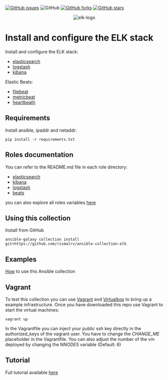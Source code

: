 [![GitHub issues](https://img.shields.io/github/issues/garutilorenzo/ansible-collection-elk)](https://github.com/rismalrv/ansible-collection-elk/issues)
![GitHub](https://img.shields.io/github/license/garutilorenzo/ansible-collection-elk)
[![GitHub forks](https://img.shields.io/github/forks/garutilorenzo/ansible-collection-elk)](https://github.com/rismalrv/ansible-collection-elk/network)
[![GitHub stars](https://img.shields.io/github/stars/garutilorenzo/ansible-collection-elk)](https://github.com/rismalrv/ansible-collection-elk/stargazers)

<p align="center">
  <img src="https://garutilorenzo.github.io/images/elk-logo.png?" alt="elk-logo"/>
</p>

# Install and configure the ELK stack

Install and configure the ELK stack:

* [elasticsearch](https://www.elastic.co/elasticsearch/)
* [logstash](https://www.elastic.co/logstash/)
* [kibana](https://www.elastic.co/kibana/)

Elastic Beats:

* [filebeat](https://www.elastic.co/beats/filebeat)
* [metricbeat](https://www.elastic.co/beats/metricbeat)
* [heartbeath](https://www.elastic.co/beats/heartbeat)

## Requirements

Install ansible, ipaddr and netaddr:

```
pip install -r requirements.txt
```

## Roles documentation

You can refer to the README.md file in each role directory:

* [elasticsearch](roles/elasticsearch/)
* [kibana](roles/kibana/)
* [logstash](roles/logstash/)
* [beats](roles/beats/)

you can also explore all roles variables [here](docs/ROLES_VARS.md)

## Using this collection

Install from GitHub

```
ansible-galaxy collection install git+https://github.com/rismalrv/ansible-collection-elk
```

## Examples

[How](examples/) to use this Ansible collection

## Vagrant

To test this collection you can use [Vagrant](https://www.vagrantup.com/) and [Virtualbox](https://www.virtualbox.org/) to bring up a example infrastructure. Once you have downloaded this repo use Vagrant to start the virtual machines:

```
vagrant up
```

In the Vagrantfile you can inject your public ssh key directly in the authorized_keys of the vagrant user. You have to change the *CHANGE_ME* placeholder in the Vagrantfile. You can also adjust the number of the vm deployed by changing the NNODES variable (Default: 6)

## Tutorial 

Full tutorial available [here](https://garutilorenzo.github.io/ansible-collection-elk/)
